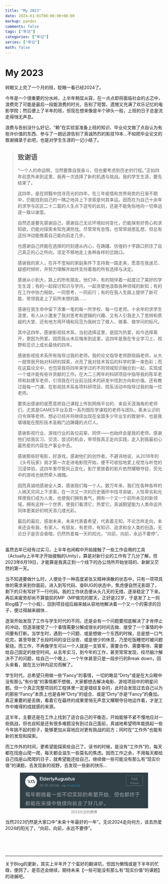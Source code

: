```yaml
---
title: "My 2023"
date: 2024-01-01T00:00:00+08:00
markup: pandoc
comments: false
tags: ["年记"]
categories: ["年记"]
series: ["年记"]
math: false
---
```




# My 2023

转眼又上完了一个月的班，眨眼一看已经2024了。

今年是一个很重要的分水岭，上半年稍显从容，在一点点即将面临社会的忐忑中，浪费完了可能是最后一段能浪费的时光，告别了短暂、遗憾又充满了欢乐记忆的电影学院；然后便上了半年的班，但现在想来像是半个钟头一般，上班的日子总是流走得悄无声息。

浪费与告别没什么好记，“赖”在实验室准备上班的知识、毕业论文做了点自认为有些许价值的东西、参与了一趟远游告别了真诚热烈的影技19本...不如把毕业论文的致谢摘录于此吧，也是对学生生涯的一记小结了。

> ## 致谢语
>
> “一个人的命运啊，当然要靠自我奋斗，但也要考虑到历史的行程。”正如四年前意外来到这里，我再一次选择了新的机遇与挑战。我的学生生涯，要先结束了。
>
> 这四年，是在阴翳中找寻亮光的四年。在三年疫情和世界局势的日渐不期中，仍能找到自己的一隅之地并上下求索是何其幸运。因而在为自己十余年的求学与区区二十二载的人生点下逗号的此刻，还是不能免俗地向一切幸运逐一致以谢意。
>
> 自然还是要先感谢自己，感谢自己无论环境如何变化，仍能保有好奇心和求知欲，仍能对探索未知充满热忱。尽管常有怠惰，也常常胡思乱想，但总有这份冲动能推着自己能向前走几步。
>
> 也感谢自己终能在选择的时刻遵从内心，在踌躇、彷徨的十字路口抓住了自己真正的心之所向，坚定不移地走上各种各样的岔路口。
>
> 感谢我的家人，在并不宽裕的家庭条件下支持我一路走来，愿意在我迷茫、疑惑时倾听，并努力理解并始终支持着我的所有选择与决定。
>
> 感谢从小到大，路上的所有朋友。他们中，有的陪伴着一起度过了美好的学生生涯；有的一起探讨知识与学问，一起贪婪地汲取各种领域的新知；有的在工作中协力相助，一同思考，一同前行；有的在我人生路上提供了新可能、带领我走上了前所未想的路......
>
> 感谢在我生命中留下浓重一笔的每一所学校、每一位老师。十余年的求学生涯里，有人从小激发了我对思考和逻辑的兴趣、又有人引我走入了思辨和质疑的大堂、还有地方用环境和风范为我树立了做人、做事、做学问的标尺。
>
> 其中这四年，感谢影视技术系，当初选择这里，是因为热爱，如今选择离开，更因为热爱。因而我从未后悔来到这里，这四年是我在专业学习上、视野和见识上成长最快的四年。
>
> 感谢影视技术系所有指导过我的老师。我的论文指导老师顾晓娟老师，从大一就带我开始对科研的探索，点亮了我对技术背后的科学的第一束色彩；而在这篇论文中，也包容我将四年来学过的不同领域知识融合到一起，实现成一个或许能有些许贡献的工作。在大二三两年的科研项目中指导我的陈军老师和赵建军老师，引领我在行业前沿技术的研发中找到方向和价值。还有教过我每一门课、在影视技术系各项科研项目、院系活动中指导过我的每一位老师。
>
> 要突出感谢的是愿意把自己课程上传到网络平台的、来自天涯海角的老师们，尤其是GAMES平台及其一系列图形学课程的老师与团队。素未认识的闫令琪等老师，想必已经并将继续出现在全国多少毕业生的致谢中，也是我堪堪能在图形技术圣殿门边踌躇的点灯人。
>
> 感谢影视行业、游戏行业的各位前辈、同侪——也始终会是我的老师，感谢他们给我实习、交流、尝试的机会，带领我真正走向实践，走入到我最初心最热爱的内容生产事业中去。
>
> 感谢那些好电影，好游戏，感谢他们的创作者。不避讳地说，从2018年的《头号玩家》我才第一次走进电影院开始，便不可收拾地爱上视觉与听觉的沉浸体验，这四年里尽管风云变化，影厅里放着的影片依然耀眼夺目，荧光中的游戏也依然牵人魂魄。
>
> 因而真诚地感谢全人类，感谢我们每一个人。数万年来，我们在各种各样的人祸天灾间上下求索，在一次又一次的历史循环中找寻突破，人性卑劣和光辉使我们成为人类，也使我们拥有勇气，拥有一个又一个前所未见的新领域，拥有这样一个世界，使我们看清它，热爱它。真诚期望能为人类命运共同体更美好的明天添几缕光彩。
>
> 最后的最后，感谢未来，未来代表着希望，代表着无知，不论怎样走向，未来还会有我、有家人、有朋友、有老师，有知识、追求和全人类的创造。无论日子是否会昏暗，仍然热爱每一天的阳光，“向前，向前，永远不要停”。

<br/>
虽然去年已经有过实习，上半年也闲暇中开始接触了一些工作会用的工具（Actually上半年才开始接触的Unity），算是对新行业的工作有了几分了解，但2023年6月19日，才能算是我真正到一个线下的办公场所开始坐班的、新鲜又茫然的第一天。

当不知道要做什么时，人便处于一种高度紧张又精神涣散的状态中，只有一项项具体的需求来到你面前，进入到写代码、查BUG的状态中，焦虑便自然无影踪了，剩下的只有写好下一行代码。我的工作状态便从头几天的无措，逐渐稳定了下来。再后来疲劳却尚不算狼狈的MP（MP做完的那天，正好是22岁，于是发了上一则Blog插了一个小桩）、回到项目组后越来越从容地地解决着一个又一个的需求的日子，便过得越来越快...

逐渐开始发现了工作与学生时代的不同，还是会有一个问题要彻底解决了才肯停止的冲动，但逐渐接受了一个事情需要分解成很长的时间去做、接受了一个事情的中间要有打断。当学生时，遇到一个问题、或是想做一个东西的时候，总是想一口气吃完，甚至导致了长段时间的没日没夜、或是很少的休息，乃至吃饭睡觉时被问题萦绕。而工作，不再像学生可以一个人就是一支铁军，需要合作、需要等待、需要给自己固定的放空时间。从去年实习，到今年的工作，甚至常常发现，绞尽脑汁解决不了的问题，给自己一个晚上、一个午休甚至只是一段步行的Break down，回头来看，就在五分钟内迎刃而解了。

学生时代，总希望只用做一些“Fancy”的事情，一切的略显“Dirty”或是在大众眼中没有那么“有价值”的事情都不想做，大家都想去解决电影、游戏项目中的明星问题。但一个真正完整项目的工程体里一定是错综复杂的，此时会发现过去自己以为的那些“Fancy”本质上也是各种“Dirty”的组合、或是“Dirty”亦是“Fancy”的叠加。真正重要的是去做，看着它在最终的成果里悄无声息又耀眼夺目地运作着，才是工作中难得的成就感的来源。

这半年，主要还是在工作上找到了适合自己的平衡态，开始能够不紧不慢地应对一些挑战，但也自知是还有很多难题没有到过自己面前，真诚地希望明年能挑起一些今年挑不起的担子，能够更加从容地应对更有挑战的前方；同时在“工作外”也能有新的发现和探索。

而工作外的时间，更希望能探索些自己了。读书的时候，是没有“工作外”的，每天都在找座山爬一爬，每天都会滋生一些莫名的焦虑。因而工作之余，不用每天都给自己找座山爬爬的日子，就希望能还给自己，继续做一些可能没有那么有“现实价值”的课题，去发现新的视野，去发现一些新的快乐...

<center>
<img src="/images/misc/2023-01-01.jpg" alt="2023年元旦" style="zoom: 40%;" />
<div style="color: #777; font-size: 0.8em">2023元旦的微博</div>
</center>

当然2023仍然是大家口中“未来十年最好的一年”。无论2024走向何方，该去热爱2024的阳光了，“向前，向前，永远不要停”。

<br/><br/><br/>

------

关于Blog的更新，其实上半年开了个蛮好的翻译坑，但因为懒惰或是下半年的忙碌，便鸽了。是否还会继续，期待未来【一些可能没有那么有“现实价值”的课题】的进展吧。